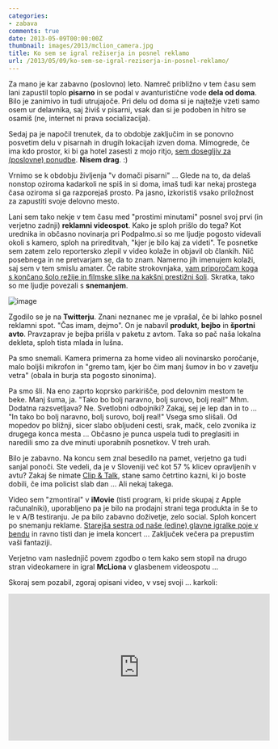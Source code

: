 ```yaml
---
categories: 
- zabava
comments: true
date: 2013-05-09T00:00:00Z
thumbnail: images/2013/mclion_camera.jpg
title: Ko sem se igral režiserja in posnel reklamo
url: /2013/05/09/ko-sem-se-igral-reziserja-in-posnel-reklamo/
---
```


Za mano je kar zabavno (poslovno) leto. Namreč približno v tem času sem lani zapustil toplo **pisarno** in se podal v avanturistične vode **dela od doma**. Bilo je zanimivo in tudi utrujajoče. Pri delu od doma si je najtežje vzeti samo osem ur delavnika, saj živiš v pisarni, vsak dan si je podoben in hitro se osamiš (ne, internet ni prava socializacija).

Sedaj pa je napočil trenutek, da to obdobje zaključim in se ponovno posvetim delu v pisarnah in drugih lokacijah izven doma. Mimogrede, če ima kdo prostor, ki bi ga hotel zasesti z mojo ritjo, [sem dosegljiv za (poslovne) ponudbe](http://www.linkedin.com/in/mclion). **Nisem drag**. :)

Vrnimo se k obdobju življenja "v domači pisarni" … Glede na to, da delaš nonstop oziroma kadarkoli ne spiš in si doma, imaš tudi kar nekaj prostega časa oziroma si ga razporejaš prosto. Pa jasno, izkoristiš vsako priložnost za zapustiti svoje delovno mesto.

Lani sem tako nekje v tem času med "prostimi minutami" posnel svoj prvi (in verjetno zadnji) **reklamni videospot**. Kako je sploh prišlo do tega? Kot urednika in občasno novinarja pri Podpalmo.si so me ljudje pogosto videvali okoli s kamero, sploh na prireditvah, "kjer je bilo kaj za videti". Te posnetke sem zatem  zelo reportersko zlepil v video kolaže in objavil ob člankih. Nič posebnega in ne pretvarjam se, da to znam. Namerno jih imenujem kolaži, saj sem v tem smislu amater. Če rabite strokovnjaka, [vam priporočam koga s končano šolo režije in filmske slike na kakšni prestižni šoli](http://www.facebook.com/dv.image). Skratka, tako so me ljudje povezali s **snemanjem**.

![image](/images/2013/mclion_camera.jpg)

Zgodilo se je na **Twitterju**. Znani neznanec me je vprašal, če bi lahko posnel reklamni spot. "Čas imam, dejmo". On je nabavil **produkt**, **bejbo** in **športni avto**. Pravzaprav je bejba prišla v paketu z avtom. Taka so pač naša lokalna dekleta, sploh tista mlada in lušna. 

Pa smo snemali. Kamera primerna za home video ali novinarsko poročanje, malo boljši mikrofon in "gremo tam, kjer bo čim manj šumov in bo v zavetju vetra" (obala in burja sta pogosto sinonima). 

Pa smo šli. Na eno zaprto koprsko parkirišče, pod delovnim mestom te beke. Manj šuma, ja. "Tako bo bolj naravno, bolj surovo, bolj real!" Mhm. Dodatna razsvetljava? Ne. Svetlobni odbojniki? Zakaj, sej je lep dan in to … "In tako bo bolj naravno, bolj surovo, bolj real!" Vsega smo slišali. Od mopedov po bližnji, sicer slabo obljudeni cesti, srak, mačk, celo zvonika iz drugega konca mesta … Občasno je punca uspela tudi to preglasiti in naredili smo za dve minuti uporabnih posnetkov. V treh urah.

Bilo je zabavno. Na koncu sem znal besedilo na pamet, verjetno ga tudi sanjal ponoči. Ste vedeli, da je v Sloveniji več kot 57 % klicev opravljenih v avtu? Zakaj še nimate [Clip & Talk](http://www.clipntalk.si/), stane samo četrtino kazni, ki jo boste dobili, če ima policist slab dan … Ali nekaj takega. 

Video sem "zmontiral" v **iMovie** (tisti program, ki pride skupaj z Apple računalniki), uporabljeno pa je bilo na prodajni strani tega produkta in še to le v A/B testiranju. Je pa bilo zabavno doživetje, zelo social. Sploh koncert po snemanju reklame. [Starejša sestra od naše (edine) glavne igralke poje v bendu](http://www.facebook.com/stinomusicgroup) in ravno tisti dan je imela koncert … Zaključek večera pa prepustim vaši fantaziji.

Verjetno vam naslednjič povem zgodbo o tem kako sem stopil na drugo stran videokamere in igral **McLiona** v glasbenem videospotu ...

Skoraj sem pozabil, zgoraj opisani video, v vsej svoji … karkoli:

<iframe width="517" height="291" src="http://www.youtube.com/embed/nAj30cHdCW8?rel=0" frameborder="0" allowfullscreen></iframe>